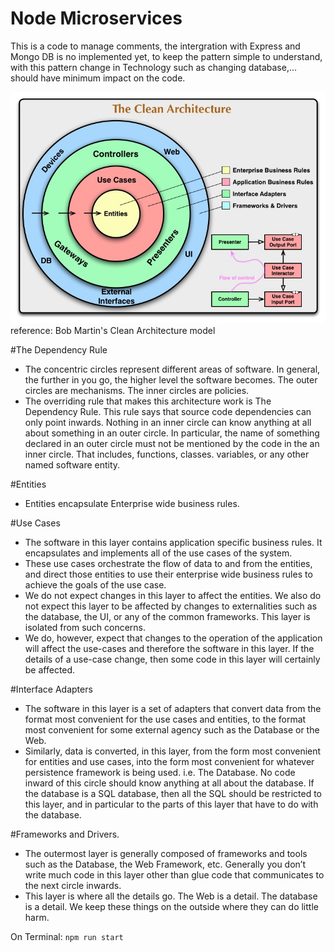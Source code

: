 # Node Microservices
This is a code to manage comments, the intergration with Express and Mongo DB is no implemented yet, to keep the pattern simple to understand, with this pattern change in Technology such as changing database,... should have minimum impact on the code.

![Alt text](/img/CleanArchitecture.jpg "CleanArchitecture")
reference: Bob Martin's Clean Architecture model

#The Dependency Rule
- The concentric circles represent different areas of software. In general, the further in you go, the higher level the software becomes. The outer circles are mechanisms. The inner circles are policies.
- The overriding rule that makes this architecture work is The Dependency Rule. This rule says that source code dependencies can only point inwards. 
Nothing in an inner circle can know anything at all about something in an outer circle. In particular, the name of something declared in an outer circle must not be mentioned by the code in the an inner circle. 
That includes, functions, classes. variables, or any other named software entity.

#Entities
- Entities encapsulate Enterprise wide business rules.

#Use Cases
- The software in this layer contains application specific business rules. It encapsulates and implements all of the use cases of the system. 
- These use cases orchestrate the flow of data to and from the entities, and direct those entities to use their enterprise wide business rules to achieve the goals of the use case.
- We do not expect changes in this layer to affect the entities. We also do not expect this layer to be affected by changes to externalities such as the database, the UI, or any of the common frameworks. This layer is isolated from such concerns.
- We do, however, expect that changes to the operation of the application will affect the use-cases and therefore the software in this layer. If the details of a use-case change, then some code in this layer will certainly be affected.

#Interface Adapters
- The software in this layer is a set of adapters that convert data from the format most convenient for the use cases and entities, to the format most convenient for some external agency such as the Database or the Web. 
- Similarly, data is converted, in this layer, from the form most convenient for entities and use cases, into the form most convenient for whatever persistence framework is being used. i.e. The Database. No code inward of this circle should know anything at all about the database. If the database is a SQL database, then all the SQL should be restricted to this layer, and in particular to the parts of this layer that have to do with the database.


#Frameworks and Drivers.
- The outermost layer is generally composed of frameworks and tools such as the Database, the Web Framework, etc. Generally you don’t write much code in this layer other than glue code that communicates to the next circle inwards.
- This layer is where all the details go. The Web is a detail. The database is a detail. We keep these things on the outside where they can do little harm.

On Terminal:
`npm run start`


